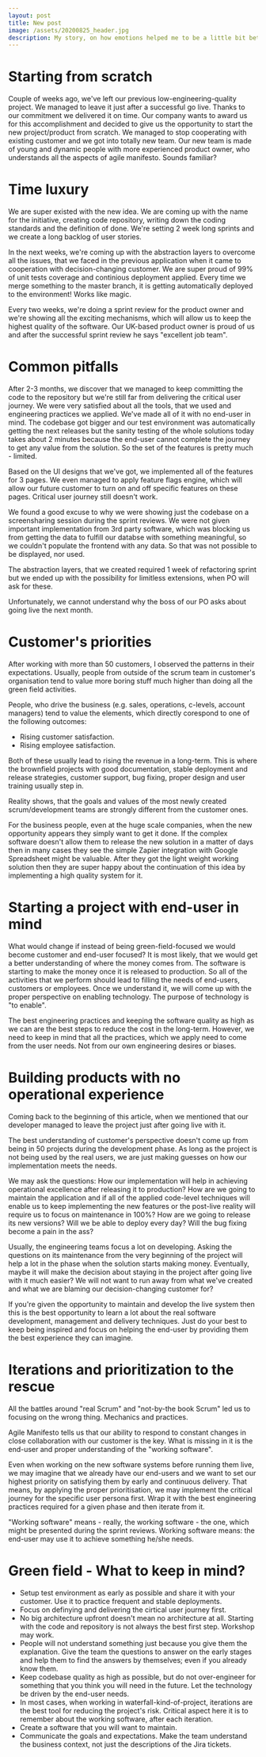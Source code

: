 ```yaml
---
layout: post
title: New post
image: /assets/20200825_header.jpg
description: My story, on how emotions helped me to be a little bit better engineer. What can we do to bring some of the end-users' pain to our daily life? Is it worth it?
---
```


# Starting from scratch

Couple of weeks ago, we've left our previous low-engineering-quality project. We managed to leave it just after a successful go live. Thanks to our commitment we delivered it on time. Our company wants to award us for this accomplishment and decided to give us the opportunity to start the new project/product from scratch. We managed to stop cooperating with existing customer and we got into totally new team. Our new team is made of young and dynamic people with more experienced product owner, who understands all the aspects of agile manifesto. Sounds familiar?

# Time luxury

We are super existed with the new idea. We are coming up with the name for the initiative, creating code repository, writing down the coding standards and the definition of done. We're setting 2 week long sprints and we create a long backlog of user stories. 

In the next weeks, we're coming up with the abstraction layers to overcome all the issues, that we faced in the previous application when it came to cooperation with decision-changing customer. We are super proud of 99% of unit tests coverage and continious deployment applied. Every time we merge something to the master branch, it is getting automatically deployed to the environment! Works like magic.

Every two weeks, we're doing a sprint review for the product owner and we're showing all the exciting mechanisms, which will allow us to keep the highest quality of the software. Our UK-based product owner is proud of us and after the successful sprint review he says "excellent job team".

# Common pitfalls

After 2-3 months, we discover that we managed to keep committing the code to the repository but we're still far from delivering the critical user journey. We were very satisfied about all the tools, that we used and engineering practices we applied. We've made all of it with no end-user in mind. The codebase got bigger and our test environment was automatically getting the next releases but the sanity testing of the whole solutions today takes about 2 minutes because the end-user cannot complete the journey to get any value from the solution. So the set of the features is pretty much - limited.

Based on the UI designs that we've got, we implemented all of the features for 3 pages. We even managed to apply feature flags engine, which will allow our future customer to turn on and off specific features on these pages. Critical user journey still doesn't work.

We found a good excuse to why we were showing just the codebase on a screensharing session during the sprint reviews. We were not given important implementation from 3rd party software, which was blocking us from getting the data to fulfill our databse with something meaningful, so we couldn't populate the frontend with any data. So that was not possible to be displayed, nor used.

The abstraction layers, that we created required 1 week of refactoring sprint but we ended up with the possibility for limitless extensions, when PO will ask for these.

Unfortunately, we cannot understand why the boss of our PO asks about going live the next month. 

# Customer's priorities

After working with more than 50 customers, I observed the patterns in their expectations. Usually, people from outside of the scrum team in customer's organisation tend to value more boring stuff much higher than doing all the green field activities. 

People, who drive the business (e.g. sales, operations, c-levels, account managers) tend to value the elements, which directly corespond to one of the following outcomes:

* Rising customer satisfaction.
* Rising employee satisfaction.

Both of these usually lead to rising the revenue in a long-term. This is where the brownfield projects with good documentation, stable deployment and release strategies, customer support, bug fixing, proper design and user training usually step in.

Reality shows, that the goals and values of the most newly created scrum/development teams are strongly different from the customer ones.

For the business people, even at the huge scale companies, when the new opportunity appears they simply want to get it done. If the complex software doesn't allow them to release the new solution in a matter of days then in many cases they see the simple Zapier integration with Google Spreadsheet might be valuable. After they got the light weight working solution then they are super happy about the continuation of this idea by implementing a high quality system for it. 

# Starting a project with end-user in mind

What would change if instead of being green-field-focused we would become customer and end-user focused? It is most likely, that we would get a better understanding of where the money comes from. The software is starting to make the money once it is released to production. So all of the activities that we perform should lead to filling the needs of end-users, customers or employees. Once we understand it, we will come up with the proper perspective on enabling technology. The purpose of technology is "to enable". 

The best engineering practices and keeping the software quality as high as we can are the best steps to reduce the cost in the long-term. However, we need to keep in mind that all the practices, which we apply need to come from the user needs. Not from our own engineering desires or biases.

# Building products with no operational experience

Coming back to the beginning of this article, when we mentioned that our developer managed to leave the project just after going live with it. 

The best understanding of customer's perspective doesn't come up from being in 50 projects during the development phase. As long as the project is not being used by the real users, we are just making guesses on how our implementation meets the needs.

We may ask the questions: How our implementation will help in achieving operational excellence after releasing it to production? How are we going to maintain the application and if all of the applied code-level techniques will enable us to keep implementing the new features or the post-live reality will require us to focus on maintenance in 100%? How are we going to release its new versions? Will we be able to deploy every day? Will the bug fixing become a pain in the ass?

Usually, the engineering teams focus a lot on developing. Asking the questions on its maintenance from the very beginning of the project will help a lot in the phase when the solution starts making money. Eventually, maybe it will make the decision about staying in the project after going live with it much easier? We will not want to run away from what we've created and what we are blaming our decision-changing customer for?

If you're given the opportunity to maintain and develop the live system then this is the best opportunity to learn a lot about the real software development, management and delivery techniques. Just do your best to keep being inspired and focus on helping the end-user by providing them the best experience they can imagine.

# Iterations and prioritization to the rescue

All the battles around "real Scrum" and "not-by-the book Scrum" led us to focusing on the wrong thing. Mechanics and practices. 

Agile Manifesto tells us that our ability to respond to constant changes in close collaboration with our customer is the key. What is missing in it is the end-user and proper understanding of the "working software".

Even when working on the new software systems before running them live, we may imagine that we already have our end-users and we want to set our highest priority on satisfying them by early and continuous delivery. That means, by applying the proper prioritisation, we may implement the critical journey for the specific user persona first. Wrap it with the best engineering practices required for a given phase and then iterate from it. 

"Working software" means - really, the working software - the one, which might be presented during the sprint reviews. Working software means: the end-user may use it to achieve something he/she needs. 

# Green field - What to keep in mind?

* Setup test environment as early as possible and share it with your customer. Use it to practice frequent and stable deployments.
* Focus on definying and delivering the cirtical user journey first.
* No big architecture upfront doesn't mean no architecture at all. Starting with the code and repository is not always the best first step. Workshop may work.
* People will not understand something just because you give them the explanation. Give the team the questions to answer on the early stages and help them to find the answers by themselves; even if you already know them.
* Keep codebase quality as high as possible, but do not over-engineer for something that you think you will need in the future. Let the technology be driven by the end-user needs.
* In most cases, when working in waterfall-kind-of-project, iterations are the best tool for reducing the project's risk. Critical aspect here it is to remember about the working software, after each iteration.
* Create a software that you will want to maintain.
* Communicate the goals and expectations. Make the team understand the business context, not just the descriptions of the Jira tickets.